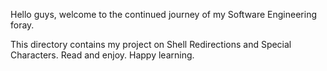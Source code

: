 Hello guys, welcome to the continued journey of my Software Engineering foray.

This directory contains my project on Shell Redirections and Special Characters.
Read and enjoy. Happy learning.